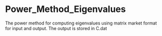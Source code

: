 # Power_Method_Eigenvalues
The power method for computing eigenvalues using matrix market format for input and output.
The output is stored in C.dat
